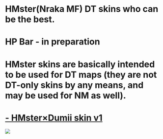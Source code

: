 # HMster(Nraka MF) DT skins who can be the best.

# HP Bar - in preparation

# HMster skins are basically intended to be used for DT maps (they are not DT-only skins by any means, and may be used for NM as well).

# [- HMster×Dumii skin v1](https://drive.google.com/file/d/1xmVu-JH7nzFPQgKrPrhE60_8qcHJgAXK/view?usp=sharing)
![](https://imgur.com/gallery/KM6dlGv)
